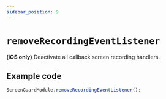 ```yaml
---
sidebar_position: 9
---
```


# `removeRecordingEventListener`

 **(iOS only)** Deactivate all callback screen recording handlers.

## Example code

```js
ScreenGuardModule.removeRecordingEventListener();
```
